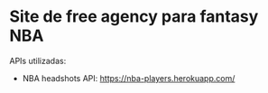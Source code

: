 # Site de free agency para fantasy NBA

APIs utilizadas:
- NBA headshots API: https://nba-players.herokuapp.com/
